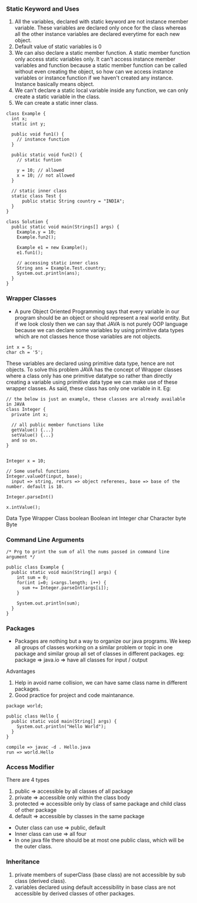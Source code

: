 ### Static Keyword and Uses
1. All the variables, declared with static keyword are not instance member variable. These variables are declared only once for the class whereas all the other instance variables are declared everytime for each new object.
2. Default value of static variables is 0
3. We can also declare a static member function. A static member function only access static variables only. It can't access instance member variables and function because a static member function can be called without even creating the object, so how can we access instance variables or instance function if we haven't created any instance. Instance basically means object.
4. We can't declare a static local variable inside any function, we can only create a static variable in the class.
5. We can create a static inner class.

```
class Example {
  int x;
  static int y;

  public void fun1() {
    // instance function
  }

  public static void fun2() {
    // static funtion

    y = 10; // allowed
    x = 10; // not allowed
  }

  // static inner class
  static class Test {
      public static String country = "INDIA";
  }
}

class Solution {
  public static void main(Strings[] args) {
    Example.y = 10;
    Example.fun2();

    Example e1 = new Example();
    e1.fun1();

    // accessing static inner class
    String ans = Example.Test.country;
    System.out.println(ans);
  }
}
```

### Wrapper Classes
- A pure Object Oriented Programming says that every variable in our program should be an object or should represent a real world entity. But if we look closly then we can say that JAVA is not purely OOP language because we can declare some variables by using primitive data types which are not classes hence those variables are not objects.

```
int x = 5;
char ch = '5';
```
These variables are declared using primitive data type, hence are not objects. To solve this problem JAVA has the concept of Wrapper classes where a class only has one primitive datatype so rather than directly creating a variable using primitive data type we can make use of these wrapper classes.
As said, these class has only one variable in it. 
Eg: 
```
// the below is just an example, these classes are already available in JAVA
class Integer {
  private int x;

  // all public member functions like
  getValue() {...}
  setValue() {...}
  and so on.
}


Integer x = 10;

// Some useful functions
Integer.valueOf(input, base); 
  input => string, returs => object referenes, base => base of the number. default is 10.

Integer.parseInt()

x.intValue();
```

Data Type           Wrapper Class
boolean             Boolean
int                 Integer
char                Character
byte                Byte


### Command Line Arguments
```
/* Prg to print the sum of all the nums passed in command line argument */

public class Example {
  public static void main(String[] args) {
    int sum = 0;
    for(int i=0; i<args.length; i++) {
      sum += Integer.parseInt(args[i]);
    }

    System.out.println(sum);
  }
}
```

### Packages
- Packages are nothing but a way to organize our java programs. We keep all groups of classes working on a similar problem or topic in one package and similar group all set of classes in different packages.
eg: package => java.io => have all classes for input / output

Advantages
1. Help in avoid name collision, we can have same class name in different packages.
2. Good practice for project and code maintanance.

```
package world;

public class Hello {
  public static void main(String[] args) {
    System.out.println("Hello World");
  }
}

compile => javac -d . Hello.java
run => world.Hello
```


### Access Modifier
There are 4 types
1. public => accessible by all classes of all package
2. private => accessible only within the class body
3. protected => accessible only by class of same package and child class of other package
4. default => accessible by classes in the same package

- Outer class can use => public, default
- Inner class can use => all four
- In one java file there should be at most one public class, which will be the outer class. 

### Inheritance
1. private members of superClass (base class) are not accessible by sub class (derived class).
2. variables declared using default accessibility in base class are not accessible by derived classes of other packages.